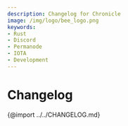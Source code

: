 ```yaml
---
description: Changelog for Chronicle
image: /img/logo/bee_logo.png
keywords:
- Rust
- Discord
- Permanode
- IOTA
- Development
---
```


# Changelog

{@import ../../CHANGELOG.md}
